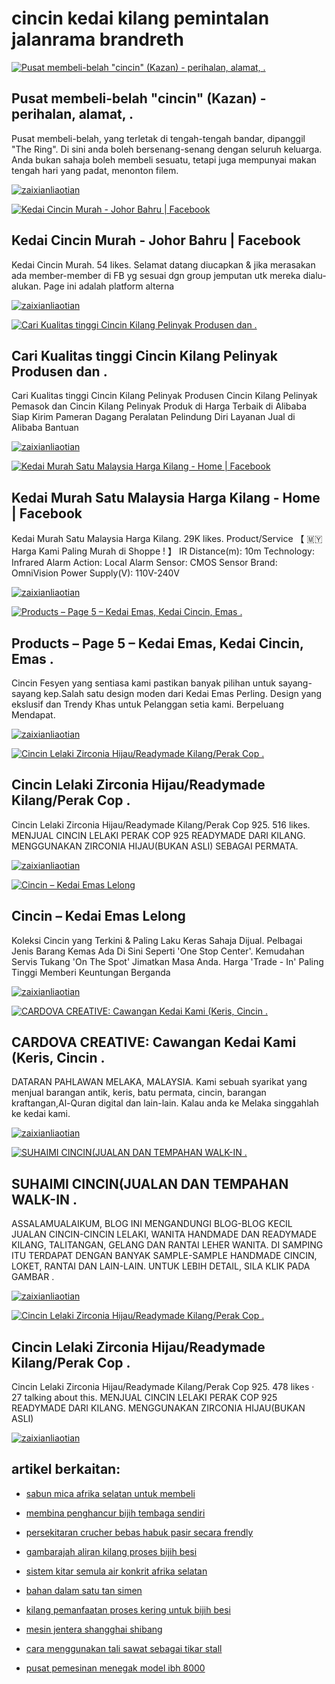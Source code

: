 # cincin kedai kilang pemintalan jalanrama brandreth
<a href="https://mnn.zoosnet.net/LR/Chatpre.aspx?id=MNN94995150&p=https://topgrinding.com/" target="_blank">![Pusat membeli-belah "cincin" (Kazan) - perihalan, alamat, .](https://github.com/technlg/images/blob/main/56.jpg)</a>
## Pusat membeli-belah "cincin" (Kazan) - perihalan, alamat, .
Pusat membeli-belah, yang terletak di tengah-tengah bandar, dipanggil "The Ring". Di sini anda boleh bersenang-senang dengan seluruh keluarga. Anda bukan sahaja boleh membeli sesuatu, tetapi juga mempunyai makan tengah hari yang padat, menonton filem.
<a href="https://mnn.zoosnet.net/LR/Chatpre.aspx?id=MNN94995150&p=https://topgrinding.com/" target="_blank"><img src="https://github.com/technlg/images/raw/main/chat11.jpg" alt="zaixianliaotian"/></a><a href="//whatsapp.shibangsoft.com/WhatsApp.php" ><img src="https://github.com/technlg/images/raw/main/chat11.png" alt=""></a>
<a href="https://mnn.zoosnet.net/LR/Chatpre.aspx?id=MNN94995150&p=https://topgrinding.com/" target="_blank">![Kedai Cincin Murah - Johor Bahru | Facebook](https://github.com/technlg/images/blob/main/43.jpg)</a>
## Kedai Cincin Murah - Johor Bahru | Facebook
Kedai Cincin Murah. 54 likes. Selamat datang diucapkan & jika merasakan ada member-member di FB yg sesuai dgn group jemputan utk mereka dialu-alukan. Page ini adalah platform alterna
<a href="https://mnn.zoosnet.net/LR/Chatpre.aspx?id=MNN94995150&p=https://topgrinding.com/" target="_blank"><img src="https://github.com/technlg/images/raw/main/chat11.jpg" alt="zaixianliaotian"/></a><a href="//whatsapp.shibangsoft.com/WhatsApp.php" ><img src="https://github.com/technlg/images/raw/main/chat11.png" alt=""></a>
<a href="https://mnn.zoosnet.net/LR/Chatpre.aspx?id=MNN94995150&p=https://topgrinding.com/" target="_blank">![Cari Kualitas tinggi Cincin Kilang Pelinyak Produsen dan .](https://github.com/technlg/images/blob/main/48.jpg)</a>
## Cari Kualitas tinggi Cincin Kilang Pelinyak Produsen dan .
Cari Kualitas tinggi Cincin Kilang Pelinyak Produsen Cincin Kilang Pelinyak Pemasok dan Cincin Kilang Pelinyak Produk di Harga Terbaik di Alibaba Siap Kirim Pameran Dagang Peralatan Pelindung Diri Layanan Jual di Alibaba Bantuan
<a href="https://mnn.zoosnet.net/LR/Chatpre.aspx?id=MNN94995150&p=https://topgrinding.com/" target="_blank"><img src="https://github.com/technlg/images/raw/main/chat11.jpg" alt="zaixianliaotian"/></a><a href="//whatsapp.shibangsoft.com/WhatsApp.php" ><img src="https://github.com/technlg/images/raw/main/chat11.png" alt=""></a>
<a href="https://mnn.zoosnet.net/LR/Chatpre.aspx?id=MNN94995150&p=https://topgrinding.com/" target="_blank">![Kedai Murah Satu Malaysia Harga Kilang - Home | Facebook](https://github.com/technlg/images/blob/main/11.jpg)</a>
## Kedai Murah Satu Malaysia Harga Kilang - Home | Facebook
Kedai Murah Satu Malaysia Harga Kilang. 29K likes. Product/Service 【 🇲🇾 Harga Kami Paling Murah di Shoppe ! 】 IR Distance(m): 10m Technology: Infrared Alarm Action: Local Alarm Sensor: CMOS Sensor Brand: OmniVision Power Supply(V): 110V-240V 
<a href="https://mnn.zoosnet.net/LR/Chatpre.aspx?id=MNN94995150&p=https://topgrinding.com/" target="_blank"><img src="https://github.com/technlg/images/raw/main/chat11.jpg" alt="zaixianliaotian"/></a><a href="//whatsapp.shibangsoft.com/WhatsApp.php" ><img src="https://github.com/technlg/images/raw/main/chat11.png" alt=""></a>
<a href="https://mnn.zoosnet.net/LR/Chatpre.aspx?id=MNN94995150&p=https://topgrinding.com/" target="_blank">![Products – Page 5 – Kedai Emas, Kedai Cincin, Emas .](https://github.com/technlg/images/blob/main/65.jpg)</a>
## Products – Page 5 – Kedai Emas, Kedai Cincin, Emas .
Cincin Fesyen yang sentiasa kami pastikan banyak pilihan untuk sayang-sayang kep.Salah satu design moden dari Kedai Emas Perling. Design yang ekslusif dan Trendy Khas untuk Pelanggan setia kami. Berpeluang Mendapat.
<a href="https://mnn.zoosnet.net/LR/Chatpre.aspx?id=MNN94995150&p=https://topgrinding.com/" target="_blank"><img src="https://github.com/technlg/images/raw/main/chat11.jpg" alt="zaixianliaotian"/></a><a href="//whatsapp.shibangsoft.com/WhatsApp.php" ><img src="https://github.com/technlg/images/raw/main/chat11.png" alt=""></a>
<a href="https://mnn.zoosnet.net/LR/Chatpre.aspx?id=MNN94995150&p=https://topgrinding.com/" target="_blank">![Cincin Lelaki Zirconia Hijau/Readymade Kilang/Perak Cop .](https://github.com/technlg/images/blob/main/29.jpg)</a>
## Cincin Lelaki Zirconia Hijau/Readymade Kilang/Perak Cop .
Cincin Lelaki Zirconia Hijau/Readymade Kilang/Perak Cop 925. 516 likes. MENJUAL CINCIN LELAKI PERAK COP 925 READYMADE DARI KILANG. MENGGUNAKAN ZIRCONIA HIJAU(BUKAN ASLI) SEBAGAI PERMATA.
<a href="https://mnn.zoosnet.net/LR/Chatpre.aspx?id=MNN94995150&p=https://topgrinding.com/" target="_blank"><img src="https://github.com/technlg/images/raw/main/chat11.jpg" alt="zaixianliaotian"/></a><a href="//whatsapp.shibangsoft.com/WhatsApp.php" ><img src="https://github.com/technlg/images/raw/main/chat11.png" alt=""></a>
<a href="https://mnn.zoosnet.net/LR/Chatpre.aspx?id=MNN94995150&p=https://topgrinding.com/" target="_blank">![Cincin – Kedai Emas Lelong](https://github.com/technlg/images/blob/main/52.jpg)</a>
## Cincin – Kedai Emas Lelong
Koleksi Cincin yang Terkini & Paling Laku Keras Sahaja Dijual. Pelbagai Jenis Barang Kemas Ada Di Sini Seperti 'One Stop Center'. Kemudahan Servis Tukang 'On The Spot' Jimatkan Masa Anda. Harga 'Trade - In' Paling Tinggi Memberi Keuntungan Berganda
<a href="https://mnn.zoosnet.net/LR/Chatpre.aspx?id=MNN94995150&p=https://topgrinding.com/" target="_blank"><img src="https://github.com/technlg/images/raw/main/chat11.jpg" alt="zaixianliaotian"/></a><a href="//whatsapp.shibangsoft.com/WhatsApp.php" ><img src="https://github.com/technlg/images/raw/main/chat11.png" alt=""></a>
<a href="https://mnn.zoosnet.net/LR/Chatpre.aspx?id=MNN94995150&p=https://topgrinding.com/" target="_blank">![CARDOVA CREATIVE: Cawangan Kedai Kami (Keris, Cincin .](https://github.com/technlg/images/blob/main/59.jpg)</a>
## CARDOVA CREATIVE: Cawangan Kedai Kami (Keris, Cincin .
DATARAN PAHLAWAN MELAKA, MALAYSIA. Kami sebuah syarikat yang menjual barangan antik, keris, batu permata, cincin, barangan kraftangan,Al-Quran digital dan lain-lain. Kalau anda ke Melaka singgahlah ke kedai kami.
<a href="https://mnn.zoosnet.net/LR/Chatpre.aspx?id=MNN94995150&p=https://topgrinding.com/" target="_blank"><img src="https://github.com/technlg/images/raw/main/chat11.jpg" alt="zaixianliaotian"/></a><a href="//whatsapp.shibangsoft.com/WhatsApp.php" ><img src="https://github.com/technlg/images/raw/main/chat11.png" alt=""></a>
<a href="https://mnn.zoosnet.net/LR/Chatpre.aspx?id=MNN94995150&p=https://topgrinding.com/" target="_blank">![SUHAIMI CINCIN(JUALAN DAN TEMPAHAN WALK-IN .](https://github.com/technlg/images/blob/main/34.jpg)</a>
## SUHAIMI CINCIN(JUALAN DAN TEMPAHAN WALK-IN .
ASSALAMUALAIKUM, BLOG INI MENGANDUNGI BLOG-BLOG KECIL JUALAN CINCIN-CINCIN LELAKI, WANITA HANDMADE DAN READYMADE KILANG, TALITANGAN, GELANG DAN RANTAI LEHER WANITA. DI SAMPING ITU TERDAPAT DENGAN BANYAK SAMPLE-SAMPLE HANDMADE CINCIN, LOKET, RANTAI DAN LAIN-LAIN. UNTUK LEBIH DETAIL, SILA KLIK PADA GAMBAR .
<a href="https://mnn.zoosnet.net/LR/Chatpre.aspx?id=MNN94995150&p=https://topgrinding.com/" target="_blank"><img src="https://github.com/technlg/images/raw/main/chat11.jpg" alt="zaixianliaotian"/></a><a href="//whatsapp.shibangsoft.com/WhatsApp.php" ><img src="https://github.com/technlg/images/raw/main/chat11.png" alt=""></a>
<a href="https://mnn.zoosnet.net/LR/Chatpre.aspx?id=MNN94995150&p=https://topgrinding.com/" target="_blank">![Cincin Lelaki Zirconia Hijau/Readymade Kilang/Perak Cop .](https://github.com/technlg/images/blob/main/48.jpg)</a>
## Cincin Lelaki Zirconia Hijau/Readymade Kilang/Perak Cop .
Cincin Lelaki Zirconia Hijau/Readymade Kilang/Perak Cop 925. 478 likes · 27 talking about this. MENJUAL CINCIN LELAKI PERAK COP 925 READYMADE DARI KILANG. MENGGUNAKAN ZIRCONIA HIJAU(BUKAN ASLI)
<a href="https://mnn.zoosnet.net/LR/Chatpre.aspx?id=MNN94995150&p=https://topgrinding.com/" target="_blank"><img src="https://github.com/technlg/images/raw/main/chat11.jpg" alt="zaixianliaotian"/></a><a href="//whatsapp.shibangsoft.com/WhatsApp.php" ><img src="https://github.com/technlg/images/raw/main/chat11.png" alt=""></a>
## artikel berkaitan:
* [sabun mica afrika selatan untuk membeli](sabun%20mica%20afrika%20selatan%20untuk%20membeli.md)
* [membina penghancur bijih tembaga sendiri](membina%20penghancur%20bijih%20tembaga%20sendiri.md)
* [persekitaran crucher bebas habuk pasir secara frendly](persekitaran%20crucher%20bebas%20habuk%20pasir%20secara%20frendly.md)
* [gambarajah aliran kilang proses bijih besi](gambarajah%20aliran%20kilang%20proses%20bijih%20besi.md)
* [sistem kitar semula air konkrit afrika selatan](sistem%20kitar%20semula%20air%20konkrit%20afrika%20selatan.md)
* [bahan dalam satu tan simen](bahan%20dalam%20satu%20tan%20simen.md)
* [kilang pemanfaatan proses kering untuk bijih besi](kilang%20pemanfaatan%20proses%20kering%20untuk%20bijih%20besi.md)
* [mesin jentera shangghai shibang](mesin%20jentera%20shangghai%20shibang.md)
* [cara menggunakan tali sawat sebagai tikar stall](cara%20menggunakan%20tali%20sawat%20sebagai%20tikar%20stall.md)
* [pusat pemesinan menegak model ibh 8000](pusat%20pemesinan%20menegak%20model%20ibh%208000.md)
